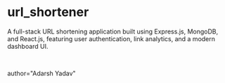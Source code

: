 # url_shortener
A full-stack URL shortening application built using Express.js, MongoDB, and React.js, featuring user authentication, link analytics, and a modern dashboard UI.

<br>

author="Adarsh Yadav"

